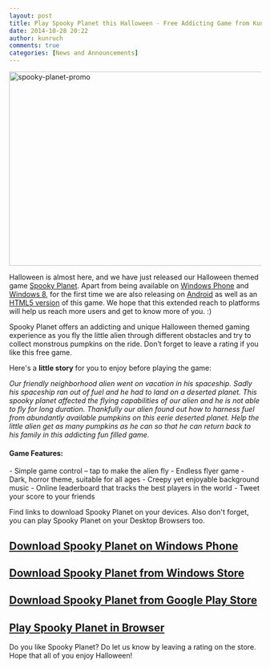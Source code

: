 ```yaml
---
layout: post
title: Play Spooky Planet this Halloween - Free Addicting Game from KunRuch Creations
date: 2014-10-28 20:22
author: kunruch
comments: true
categories: [News and Announcements]
---
```

<a href="http://apps.kunruchcreations.com/spooky_planet/" target="_blank"><img class="aligncenter size-full wp-image-1544" src="https://kunruchcreations.com/wp-content/uploads/2014/10/spooky-planet-promo.png" alt="spooky-planet-promo" width="700" height="387" /></a>

Halloween is almost here, and we have just released our Halloween themed game <a href="http://apps.kunruchcreations.com/spooky_planet/" target="_blank">Spooky Planet</a>. Apart from being available on <a href="http://windowsphone.com/s?appid=545058ef-25fc-4af8-b91f-d1b6e7ec8d3c" target="_blank">Windows Phone</a> and <a href="http://apps.microsoft.com/windows/app/spooky-planet/1b675795-d4b5-43b5-aab4-ae09c7a9af03" target="_blank">Windows 8</a>, for the first time we are also releasing on <a href="https://play.google.com/store/apps/details?id=com.kunruchcreations.spookyplanet" target="_blank">Android</a> as well as an <a href="http://games.kunruchcreations.com/spooky_planet" target="_blank">HTML5 version</a> of this game. We hope that this extended reach to platforms will help us reach more users and get to know more of you. :)

Spooky Planet offers an addicting and unique Halloween themed gaming experience as you fly the little alien through different obstacles and try to collect monstrous pumpkins on the ride. Don’t forget to leave a rating if you like this free game.

Here's a <strong>little story</strong> for you to enjoy before playing the game:

<em>Our friendly neighborhood alien went on vacation in his spaceship. Sadly his spaceship ran out of fuel and he had to land on a deserted planet. This spooky planet affected the flying capabilities of our alien and he is not able to fly for long duration. Thankfully our alien found out how to harness fuel from abundantly available pumpkins on this eerie deserted planet. Help the little alien get as many pumpkins as he can so that he can return back to his family in this addicting fun filled game.</em>
<h4>Game Features:</h4>
- Simple game control – tap to make the alien fly
- Endless flyer game
- Dark, horror theme, suitable for all ages
- Creepy yet enjoyable background music
- Online leaderboard that tracks the best players in the world
- Tweet your score to your friends

Find links to download Spooky Planet on your devices. Also don't forget, you can play Spooky Planet on your Desktop Browsers too.
<h2 class="h3"><a href="http://windowsphone.com/s?appid=545058ef-25fc-4af8-b91f-d1b6e7ec8d3c" target="_blank">Download Spooky Planet on Windows Phone</a></h2>
<h2 class="h3"><a href="http://apps.microsoft.com/windows/app/spooky-planet/1b675795-d4b5-43b5-aab4-ae09c7a9af03" target="_blank">Download Spooky Planet from Windows Store</a></h2>
<h2 class="h3"><a href="https://play.google.com/store/apps/details?id=com.kunruchcreations.spookyplanet" target="_blank">Download Spooky Planet from Google Play Store</a></h2>
<h2 class="h3"><a href="http://games.kunruchcreations.com/spooky_planet" target="_blank">Play Spooky Planet in Browser</a></h2>


Do you like Spooky Planet? Do let us know by leaving a rating on the store. Hope that all of you enjoy Halloween!

